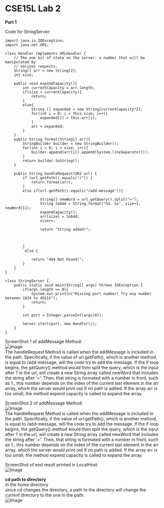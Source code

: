 # CSE15L Lab 2
**Part 1** <br>

Code for StringServer: <br>
```
import java.io.IOException;
import java.net.URI;

class Handler implements URLHandler {
    // The one bit of state on the server: a number that will be manipulated by
    // various requests.
    String[] arr = new String[2];
    int size;
    
    public void expandCapacity(){
        int currentCapacity = arr.length;
        if(size < currentCapacity){
            return;
        }
        else{
            String [] expanded = new String[currentCapacity*2];
            for(int i = 0; i < this.size; i++){
                expanded[i] = this.arr[i];
            }
            arr = expanded;
        }
    }
    public String format(String[] arr){
        StringBuilder builder = new StringBuilder();
        for(int i = 0; i < size; i++){
            builder.append(arr[i]).append(System.lineSeparator());
        }
        return builder.toString();
    }

    public String handleRequest(URI url) {
        if (url.getPath().equals("/")) {
            return format(arr);
        }
        else if(url.getPath().equals("/add-message")){
            
                String[] newWord = url.getQuery().split("=");
                String toAdd = String.format("%d. %s", size+1, newWord[1]);
                expandCapacity();
                arr[size] = toAdd;
                size++;

                return "String added!";
                
                

        }
         else {
            
            return "404 Not Found!";
        }
    }
}

class StringServer {
    public static void main(String[] args) throws IOException {
        if(args.length == 0){
            System.out.println("Missing port number! Try any number between 1024 to 49151");
            return;
        }

        int port = Integer.parseInt(args[0]);

        Server.start(port, new Handler());
    }
}
```
ScreenShot 1 of addMessage Method: <br>
![Image](cd2.png) <br>
The handleRequest Method is called when the addMessage is included in the path. Specifically, if the value of url.getPath(), which is another method, is equal to /add-message, will the code try to add the message. If the if loop begins, the getQuery() method would then split the query, which is the input after ? in the url, will create a new String array called newWord that includes the string after '='. Then, that string is formated with a number in front, such as 1., this number depends on the index of the current last element in the arr array, which the server would print out if no path is added. If the array arr is too small, the method expend capacity is called to expand the array. <br>

ScreenShot 2 of addMessage Method: <br>
![Image](cd2.png) <br>
The handleRequest Method is called when the addMessage is included in the path. Specifically, if the value of url.getPath(), which is another method, is equal to /add-message, will the code try to add the message. If the if loop begins, the getQuery() method would then split the query, which is the input after ? in the url, will create a new String array called newWord that includes the string after '='. Then, that string is formated with a number in front, such as 1., this number depends on the index of the current last element in the arr array, which the server would print out if no path is added. If the array arr is too small, the method expend capacity is called to expand the array. <br>

ScreenShot of end result printed in LocalHost: <br>
![Image](cd2.png) <br>




**cd path to directory** <br>
In the home directory <br>
since cd changes the directory, a path to the directory will change the current directory to the one in the path. <br>
![Image](cd2.png) <br>
